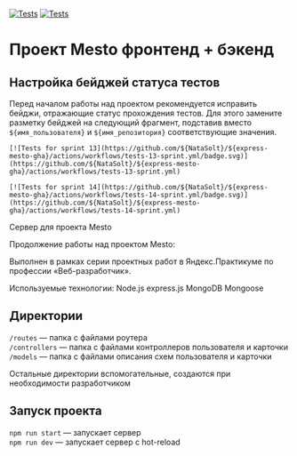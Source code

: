 [![Tests](https://github.com/yandex-praktikum/express-mesto-gha/actions/workflows/tests-13-sprint.yml/badge.svg)](https://github.com/yandex-praktikum/express-mesto-gha/actions/workflows/tests-13-sprint.yml) [![Tests](https://github.com/yandex-praktikum/express-mesto-gha/actions/workflows/tests-14-sprint.yml/badge.svg)](https://github.com/yandex-praktikum/express-mesto-gha/actions/workflows/tests-14-sprint.yml)
# Проект Mesto фронтенд + бэкенд



## Настройка бейджей статуса тестов
Перед началом работы над проектом рекомендуется исправить бейджи, отражающие статус прохождения тестов.
Для этого замените разметку бейджей на следующий фрагмент, подставив вместо `${имя_пользователя}` и `${имя_репозитория}` соответствующие значения.

```
[![Tests for sprint 13](https://github.com/${NataSolt}/${express-mesto-gha}/actions/workflows/tests-13-sprint.yml/badge.svg)](https://github.com/${NataSolt}/${express-mesto-gha}/actions/workflows/tests-13-sprint.yml) 

[![Tests for sprint 14](https://github.com/${NataSolt}/${express-mesto-gha}/actions/workflows/tests-14-sprint.yml/badge.svg)](https://github.com/${NataSolt}/${express-mesto-gha}/actions/workflows/tests-14-sprint.yml)
```
Cервер для проекта Mesto

Продолжение работы над проектом Mesto:

Выполнен в рамках серии проектных работ в Яндекс.Практикуме по профессии «Веб-разработчик».


Используемые технологии:
Node.js
express.js
MongoDB
Mongoose

## Директории

`/routes` — папка с файлами роутера  
`/controllers` — папка с файлами контроллеров пользователя и карточки   
`/models` — папка с файлами описания схем пользователя и карточки  
  
Остальные директории вспомогательные, создаются при необходимости разработчиком

## Запуск проекта

`npm run start` — запускает сервер   
`npm run dev` — запускает сервер с hot-reload
